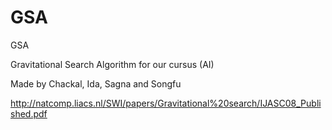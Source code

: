# GSA
GSA

Gravitational Search Algorithm for our cursus (AI)

Made by Chackal, Ida, Sagna and Songfu

http://natcomp.liacs.nl/SWI/papers/Gravitational%20search/IJASC08_Published.pdf
